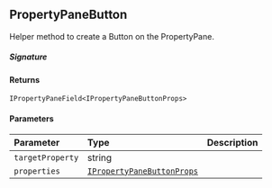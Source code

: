 ## PropertyPaneButton

Helper method to create a Button on the PropertyPane.

##### Signature

#### Returns
`IPropertyPaneField<IPropertyPaneButtonProps>`

#### Parameters


| Parameter	   | Type    | Description |
|:-------------|:---------------|:------------|
| `targetProperty`    | string |  |
| `properties`    | [`IPropertyPaneButtonProps`](IPropertyPaneButtonProps.md) |  |

